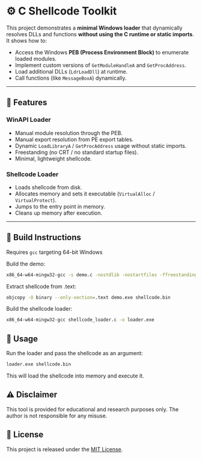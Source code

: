 # ⚙️ C Shellcode Toolkit

This project demonstrates a **minimal Windows loader** that dynamically resolves DLLs and functions **without using the C runtime or static imports**. It shows how to:

- Access the Windows **PEB (Process Environment Block)** to enumerate loaded modules.
- Implement custom versions of `GetModuleHandleA` and `GetProcAddress`.
- Load additional DLLs (`LdrLoadDll`) at runtime.
- Call functions (like `MessageBoxA`) dynamically.

---

## 🔹 Features

### WinAPI Loader
- Manual module resolution through the PEB.
- Manual export resolution from PE export tables.
- Dynamic `LoadLibraryA` / `GetProcAddress` usage without static imports.
- Freestanding (no CRT / no standard startup files).
- Minimal, lightweight shellcode.

### Shellcode Loader
- Loads shellcode from disk.
- Allocates memory and sets it executable (`VirtualAlloc` / `VirtualProtect`).
- Jumps to the entry point in memory.
- Cleans up memory after execution.

---

## 🔹 Build Instructions

Requires `gcc` targeting 64-bit Windows

Build the demo:
```bash
x86_64-w64-mingw32-gcc -s demo.c -nostdlib -nostartfiles -ffreestanding -fno-ident -Wl,-subsystem,windows -e _start -Os -fPIC -fno-asynchronous-unwind-tables -T linker.ld -o demo.exe
```

Extract shellcode from .text:
```bash
objcopy -O binary --only-section=.text demo.exe shellcode.bin
```

Build the shellcode loader:
```bash
x86_64-w64-mingw32-gcc shellcode_loader.c -o loader.exe
```

## 🔹 Usage
Run the loader and pass the shellcode as an argument:
```bash
loader.exe shellcode.bin
```
This will load the shellcode into memory and execute it.

## ⚠️ Disclaimer
This tool is provided for educational and research purposes only. The author is not responsible for any misuse.

## 📜 License

This project is released under the [MIT License](LICENSE).







